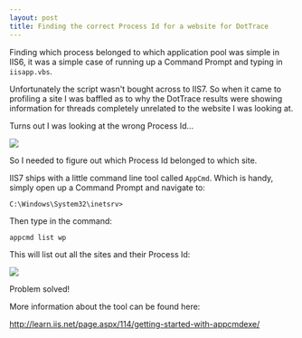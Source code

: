 ```yaml
---
layout: post
title: Finding the correct Process Id for a website for DotTrace
---
```


Finding which process belonged to which application pool was simple in IIS6, it was a simple case of running up a Command Prompt and typing in `iisapp.vbs`.

Unfortunately the script wasn't bought across to IIS7. So when it came to profiling a site I was baffled as to why the DotTrace results were showing information for threads completely unrelated to the website I was looking at.

Turns out I was looking at the wrong Process Id...

![](/images/process-1.png)

So I needed to figure out which Process Id belonged to which site.

<!--excerpt-->

IIS7 ships with a little command line tool called `AppCmd`. Which is handy, simply open up a Command Prompt and navigate to:

    C:\Windows\System32\inetsrv>

Then type in the command:

    appcmd list wp

This will list out all the sites and their Process Id:

![](/images/process-2.png)

Problem solved!

More information about the tool can be found here:

<http://learn.iis.net/page.aspx/114/getting-started-with-appcmdexe/>
